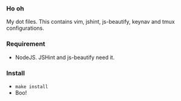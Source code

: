 ### Ho oh

My dot files. This contains vim, jshint, js-beautify, keynav and tmux configurations.

### Requirement

- NodeJS. JSHint and js-beautify need it.

### Install

- `make install`
- Boo!
